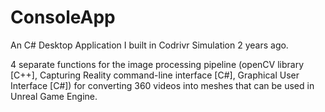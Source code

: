 # ConsoleApp

An C# Desktop Application I built in Codrivr Simulation 2 years ago.

4 separate functions for the image processing pipeline (openCV library [C++], Capturing Reality command-line interface [C#], Graphical User Interface [C#]) for converting 360 videos into meshes that can be used in Unreal Game Engine. 
